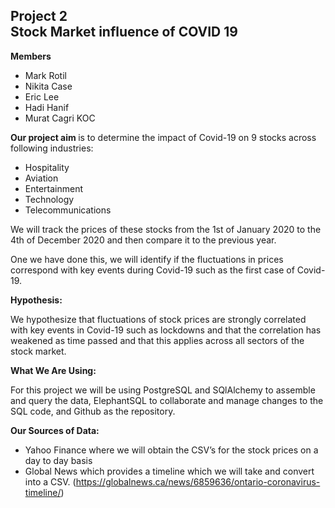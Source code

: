Project 2 <br>
Stock Market influence of COVID 19 <br>
-----------------------
<b>Members</b>
- Mark Rotil
- Nikita Case
- Eric Lee 
- Hadi Hanif
- Murat Cagri KOC<br>

<b>Our project aim </b>is to determine the impact of Covid-19 on 9 stocks across following industries:

* Hospitality
* Aviation
* Entertainment
* Technology 
* Telecommunications

We will track the prices of these stocks from the 1st of January 2020 to the 4th of December 2020 and then compare it to the previous year. 

One we have done this, we will identify if the fluctuations in prices correspond with key events during Covid-19 such as the first case of Covid-19.

<b>Hypothesis:</b>

We hypothesize that fluctuations of stock prices are strongly correlated with key events in Covid-19 such as lockdowns and that the correlation has weakened as time passed and that this applies across all sectors of the stock market.  

<b>What We Are Using:</b>

For this project we will be using PostgreSQL and SQlAlchemy to assemble and query the data, ElephantSQL to collaborate and manage changes to the SQL code, and Github as the repository.


<b>Our Sources of Data:</b>

- Yahoo Finance where we will obtain the CSV’s for the stock prices on a day to day basis
- Global News which provides a timeline which we will take and convert into a CSV. (https://globalnews.ca/news/6859636/ontario-coronavirus-timeline/)
